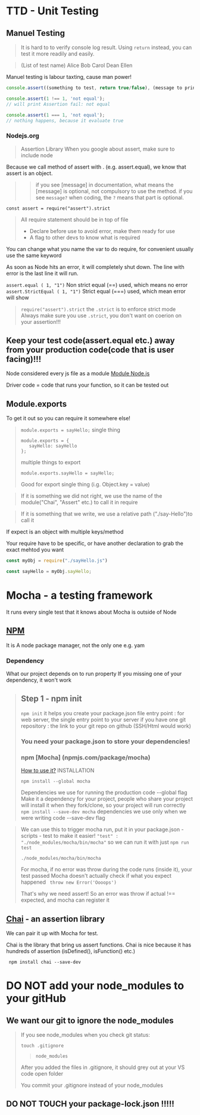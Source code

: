 # TTD - Unit Testing

## Manuel Testing
>It is hard to to verify console log result.
>Using ```return``` instead, you can test it
 more readily and easily. 

>(List of test name) Alice Bob Carol Dean Ellen

Manuel testing is labour taxting, cause man power! 

``` javascript
console.assert((something to test, return true/false), (message to print if parameter returns false));

console.assert(1 !== 1, 'not equal');
// will print Assertion fail: not equal

console.assert(1 === 1, 'not equal');
// nothing happens, because it evaluate true
```

### Nodejs.org 
> Assertion Library
When you google about assert, make sure to include node 

Because we call method of assert with . (e.g. assert.equal), we know that assert is an object.

>> if you see [message] in documentation, what means the [message] is optional, not compulsory to use the method.
>> if you see ```message?``` when coding, the ```?``` means that part is optional.


```const assert = require("assert").strict```

> All require statement should be in top of file
> * Declare before use to avoid error, make them ready for use
> * A flag to other devs to know what is required

You can change what you name the var to do require, for convenient usually use the same keyword

As soon as Node hits an error, it will completely shut down. The line with error is the last line it will run.

``` assert.equal ( 1, "1") ``` Non strict equal (==) used, which means no error
``` assert.StrictEqual ( 1, "1") ``` Strict equal (===) used, which mean error will show

> ```require("assert").strict``` the ```.strict``` is to enforce strict mode
> Always make sure you use ```.strict```, you don't want on coerion on your assertion!!!

## Keep your test code(assert.equal etc.) away from your production code(code that is user facing)!!! 

Node considered every js file as a module
[Module Node.js]()

Driver code = code that runs your function, so it can be tested out 

## Module.exports
To get it out so you can require it somewhere else! 

> ```module.exports = sayHello;``` single thing
> ``` 
> module.exports = {
>    sayHello: sayHello
>};
> ```
> multiple things to export
> ```
>module.exports.sayHello = sayHello;
>```
>Good for export single thing (i.g. Object.key = value)


> If it is something we did not right, we use the name of the module("Chai", "Assert" etc.) to call it in require

>If it is something that we write, we use a relative path ("./say-Hello")to call it

If expect is an object with multiple keys/method

Your require have to be specific, or have another declaration to grab the exact mehtod you want

``` javascript
const myObj = require("./sayHello.js")

const sayHello = myObj.sayHello;
```

# Mocha - a testing framework
It runs every single test that it knows about
Mocha is outside of Node
## [NPM](npmjs.com)
It is A node package manager, not the only one
e.g. yam 

### Dependency 
What our project depends on to run property
If you missing one of your dependency, it won't work

> ## Step 1 - npm init
> ``` npm init ``` it helps you create your package.json file
> entry point : for web server, the single entry point to your server if you have one
> git repository : the link to your git repo on github (SSH/Html would work)
> ### You need your package.json to store your dependencies! 
> ### npm [Mocha] (npmjs.com/package/mocha)
>
> [How to use it?](mochajs.org) INSTALLATION
>
> ``` npm install --global mocha ``` 
> 
>Dependencies we use for running the production code --global flag
> Make it a dependency for your project, people who share your project will install it when they fork/clone, so your project will run correctly
> ``` npm install --save-dev mocha ``` dependencies we use only when we were writing code --save-dev flag

> We can use this to trigger mocha run, put it in your package.json - scripts - test to make it easier!
> ``` "test" : "./node_modules/mocha/bin/mocha" ``` so we can run it with just ``` npm run test ```
> ```
>./node_modules/mocha/bin/mocha
>```
> For mocha, if no error was throw during the code runs (inside it), your test passed
> Mocha doesn't actually check if what you expect happened
> ``` throw new Error('Oooops')```
>
> That's why we need assert!
> So an error was throw if actual !== expected, and mocha can register it

## [Chai](chaijs.com/api/assert) - an assertion library
We can pair it up with Mocha for test.

Chai is the library that bring us assert functions.
Chai is nice because it has hundreds of assertion (isDefined(), isFunction() etc.)

``` npm install chai --save-dev```

# DO NOT add your node_modules to your gitHub
## We want our git to ignore the node_modules

>If you see node_modules when you check git status:
>```shell
>touch .gitignore
>```
>> ```
>> node_modules
>> ```
> After you added the files in .gitignore, it should grey out at your VS code open folder
>
> You commit your .gitignore instead of your node_modules


## DO NOT TOUCH your package-lock.json !!!!!